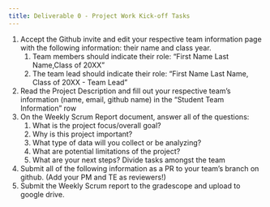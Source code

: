 ```yaml
---
title: Deliverable 0 - Project Work Kick-off Tasks
---
```



1. Accept the Github invite and edit your respective team information page with the following information: their name and class year. 
   1. Team members should indicate their role: “First Name Last Name,Class of 20XX”
   2. The team lead should indicate their role: “First Name Last Name,  Class of 20XX - Team Lead” 
2. Read the Project Description and fill out your respective team’s information (name, email, github name) in the “Student Team Information” row
3. On the Weekly Scrum Report document, answer all of the questions:
   1. What is the project focus/overall goal?
   2. Why is this project important?
   3. What type of data will you collect or be analyzing?
   4. What are potential limitations of the project?
   5. What are your next steps? Divide tasks amongst the team
4. Submit all of the following information as a PR to your team’s branch on github. (Add your PM and TE as reviewers!) 
5. Submit the Weekly Scrum report to the gradescope and upload to google drive.
